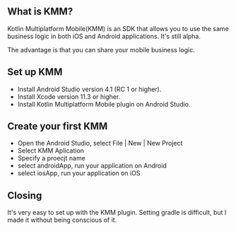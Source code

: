 ## What is KMM?
Kotlin Multiplatform Mobile(KMM) is an SDK that allows you to use the same business logic in both iOS and Android applications. It's still alpha.

The advantage is that you can share your mobile business logic.

## Set up KMM
- Install Android Studio version 4.1 (RC 1 or higher).
- Install Xcode version 11.3 or higher.
- Install Kotlin Multiplatform Mobile plugin on Android Studio.

## Create your first KMM
- Open the Android Studio, select File | New | New Project
- Select KMM Aplication
- Specify a proecjt name 
- select androidApp, run your application on Android
- select iosApp, run your application on iOS

## Closing
It's very easy to set up with the KMM plugin. Setting gradle is difficult, but I made it without being conscious of it.
